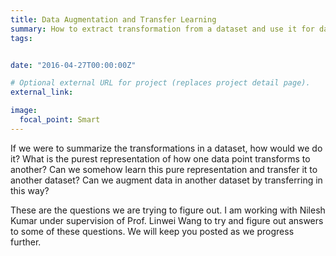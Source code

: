 ```yaml
---
title: Data Augmentation and Transfer Learning
summary: How to extract transformation from a dataset and use it for data augmentation?
tags:


date: "2016-04-27T00:00:00Z"

# Optional external URL for project (replaces project detail page).
external_link: 

image:
  focal_point: Smart
---
```


If we were to summarize the transformations in a dataset, how would we do it? What is the purest representation of how one data point transforms to another? Can we somehow learn this pure representation and transfer it to another dataset? Can we augment data in another dataset by transferring in this way?

These are the questions we are trying to figure out. I am working with Nilesh Kumar under supervision of Prof. Linwei Wang to try and figure out answers to some of these questions. We will keep you posted as we progress further.